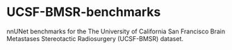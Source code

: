 # UCSF-BMSR-benchmarks
nnUNet benchmarks for the The University of California San Francisco Brain Metastases Stereotactic Radiosurgery (UCSF-BMSR) dataset.
